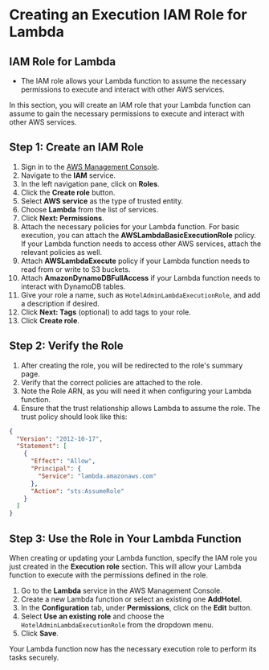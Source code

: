 # Creating an Execution IAM Role for Lambda

## IAM Role for Lambda

- The IAM role allows your Lambda function to assume the necessary permissions to execute and interact with other AWS services.

In this section, you will create an IAM role that your Lambda function can assume to gain the necessary permissions to execute and interact with other AWS services.

## Step 1: Create an IAM Role

1. Sign in to the [AWS Management Console](https://aws.amazon.com/console/).
2. Navigate to the **IAM** service.
3. In the left navigation pane, click on **Roles**.
4. Click the **Create role** button.
5. Select **AWS service** as the type of trusted entity.
6. Choose **Lambda** from the list of services.
7. Click **Next: Permissions**.
8. Attach the necessary policies for your Lambda function. For basic execution, you can attach the **AWSLambdaBasicExecutionRole** policy. If your Lambda function needs to access other AWS services, attach the relevant policies as well.
9. Attach **AWSLambdaExecute** policy if your Lambda function needs to read from or write to S3 buckets.
10. Attach **AmazonDynamoDBFullAccess** if your Lambda function needs to interact with DynamoDB tables.
11. Give your role a name, such as `HotelAdminLambdaExecutionRole`, and add a description if desired.
12. Click **Next: Tags** (optional) to add tags to your role.
13. Click **Create role**.

## Step 2: Verify the Role

1. After creating the role, you will be redirected to the role's summary page.
2. Verify that the correct policies are attached to the role.
3. Note the Role ARN, as you will need it when configuring your Lambda function.
4. Ensure that the trust relationship allows Lambda to assume the role. The trust policy should look like this:

```json
{
  "Version": "2012-10-17",
  "Statement": [
    {
      "Effect": "Allow",
      "Principal": {
        "Service": "lambda.amazonaws.com"
      },
      "Action": "sts:AssumeRole"
    }
  ]
}
```

## Step 3: Use the Role in Your Lambda Function

When creating or updating your Lambda function, specify the IAM role you just created in the **Execution role** section. This will allow your Lambda function to execute with the permissions defined in the role.

1. Go to the **Lambda** service in the AWS Management Console.
2. Create a new Lambda function or select an existing one **AddHotel**.
3. In the **Configuration** tab, under **Permissions**, click on the **Edit** button.
4. Select **Use an existing role** and choose the `HotelAdminLambdaExecutionRole` from the dropdown menu.
5. Click **Save**.

Your Lambda function now has the necessary execution role to perform its tasks securely.
